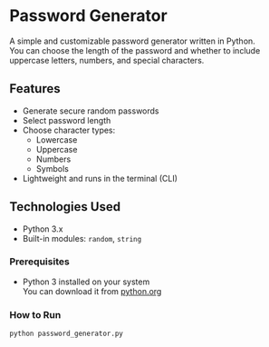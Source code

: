 # Password Generator

A simple and customizable password generator written in Python.  
You can choose the length of the password and whether to include uppercase letters, numbers, and special characters.

## Features

- Generate secure random passwords
- Select password length
- Choose character types:
  - Lowercase
  - Uppercase
  - Numbers
  - Symbols
- Lightweight and runs in the terminal (CLI)



## Technologies Used

- Python 3.x
- Built-in modules: `random`, `string`


### Prerequisites

- Python 3 installed on your system  
  You can download it from [python.org](https://www.python.org/downloads/)

### How to Run

```bash
python password_generator.py

